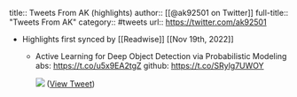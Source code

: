title:: Tweets From AK (highlights)
author:: [[@ak92501 on Twitter]]
full-title:: "Tweets From AK"
category:: #tweets
url:: https://twitter.com/ak92501

- Highlights first synced by [[Readwise]] [[Nov 19th, 2022]]
	- Active Learning for Deep Object Detection via Probabilistic Modeling
	  abs: https://t.co/u5x9EA2tgZ
	  github: https://t.co/SRylg7UWOY 
	  
	  ![](https://pbs.twimg.com/media/FBq3G5SXoAAfrzQ.jpg) ([View Tweet](https://twitter.com/ak92501/status/1448671758756814852))